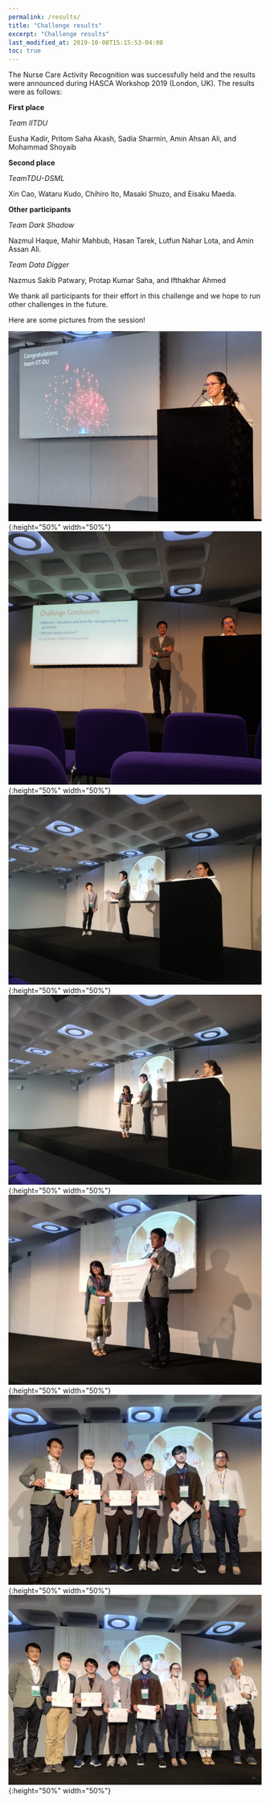 ```yaml
---
permalink: /results/
title: "Challenge results"
excerpt: "Challenge results"
last_modified_at: 2019-10-08T15:15:53-04:00
toc: true
---
```

The Nurse Care Activity Recognition was successfully held and the results were announced during HASCA Workshop 2019 (London, UK). The results were as follows:

**First place**

_Team IITDU_

Eusha Kadir, Pritom Saha Akash, Sadia Sharmin, Amin Ahsan Ali, and Mohammad
Shoyaib

**Second place**

_TeamTDU-DSML_

Xin Cao, Wataru Kudo, Chihiro Ito, Masaki Shuzo, and Eisaku Maeda.

**Other participants**

_Team Dark Shadow_

Nazmul Haque, Mahir Mahbub, Hasan Tarek, Lutfun Nahar Lota, and Amin Assan
Ali.

_Team Data Digger_  

Nazmus Sakib Patwary, Protap Kumar Saha, and Ifthakhar Ahmed

We thank all participants for their effort in this challenge and we hope to run other challenges in the future.

Here are some pictures from the session!

![Summary announcements](/assets/images/Photos/challenge1.jpg){:height="50%" width="50%"}
![Award ceremony](/assets/images/Photos/challenge2.jpg){:height="50%" width="50%"}
![Award ceremony](/assets/images/Photos/challenge3.jpg){:height="50%" width="50%"}
![Award ceremony](/assets/images/Photos/challenge4.jpg){:height="50%" width="50%"}
![Award ceremony](/assets/images/Photos/challenge5.jpg){:height="50%" width="50%"}
![Second place](/assets/images/Photos/challenge6.jpg){:height="50%" width="50%"}
![First and second place](/assets/images/Photos/challenge7.jpg){:height="50%" width="50%"}
